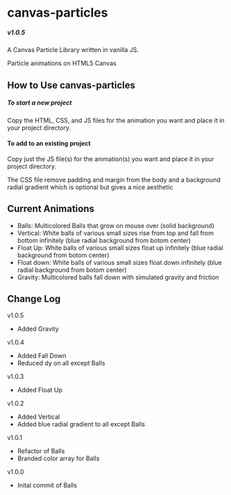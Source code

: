 # canvas-particles

##### v1.0.5

A Canvas Particle Library written in vanilla JS.

Particle animations on HTML5 Canvas

## How to Use canvas-particles

##### To start a new project

Copy the HTML, CSS, and JS files for the animation you want and place it in your project directory.

#### To add to an existing project

Copy just the JS file(s) for the animation(s) you want and place it in your project directory.

The CSS file remove padding and margin from the body and a background radial gradient which is optional but gives a nice aesthetic

## Current Animations

* Balls: Multicolored Balls that grow on mouse over (solid background)
* Vertical: White balls of various small sizes rise from top and fall from bottom infinitely (blue radial background from botom center)
* Float Up: White balls of various small sizes float up infinitely (blue radial background from botom center)
* Float down: White balls of various small sizes float down infinitely (blue radial background from botom center)
* Gravity: Multicolored balls fall down with simulated gravity and friction

## Change Log

v1.0.5

* Added Gravity

v1.0.4

* Added Fall Down
* Reduced dy on all except Balls

v1.0.3

* Added Float Up

v1.0.2

* Added Vertical
* Added blue radial gradient to all except Balls

v1.0.1

* Refactor of Balls
* Branded color array for Balls

v1.0.0

* Inital commit of Balls




